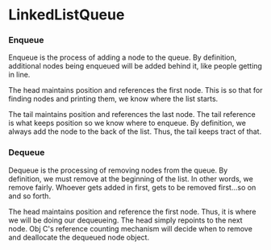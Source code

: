 # LinkedListQueue

<h3>Enqueue</h3>

Enqueue is the process of adding a node to the queue. By definition, additional nodes being enqueued will be added behind it, like people getting in line.

The head maintains position and references the first node. This is so that for finding nodes and printing them, we know where the list starts.

The tail maintains position and references the last node. The tail reference is what keeps position so we know where to enqueue. By definition, we always add the node to the back of the list. Thus, the tail keeps tract of that.


<h3>Dequeue</h3>

Dequeue is the processing of removing nodes from the queue. By definition, we must remove at the beginning of the list. In other words, we remove fairly. Whoever gets added in first, gets to be removed first...so on and so forth.

The head maintains position and reference the first node. Thus, it is where we will be doing our dequeueing. The head simply repoints to the next node. Obj C's reference counting mechanism will decide when to remove and deallocate the dequeued node object.


